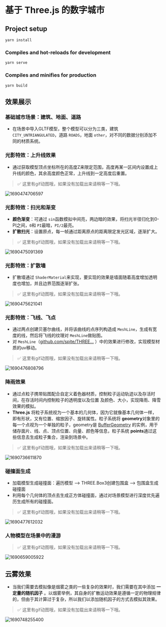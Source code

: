 # 基于 Three.js 的数字城市

## Project setup

```
yarn install
```

### Compiles and hot-reloads for development

```
yarn serve
```

### Compiles and minifies for production

```
yarn build
```

## 效果展示

### 基础城市场景：建筑、地面、道路

* 在场景中导入GLTF模型，整个模型可以分为三类，建筑 `CITY_UNTRIANGULATED`，道路 `ROADS`，地面 `other`，对不同的数据分别添加不同的材质系统。

### 光影特效：上升线效果

* 通过获取模型顶点坐标所在的高度Z来限定范围，高度再某一区间内设置成上升线的颜色，其余高度颜色正常，上升线到一定高度后重置。

> ✅ 这里有gif动图哦，如果没有加载出来请稍等一下哦。

![1690474706597](image/README/1690474706597.png)

### 光影特效：扫光和渐变

* **颜色渐变**：可通过 `sin`函数模拟中间亮，两边暗的效果，将扫光半径归化到0-PI之间，`0`和 `PI`最暗，`PI/2`最亮。
* **扩散扫光**：设置原点，每一帧通过距离原点的距离限定发光区域，逐渐扩大。

> ✅ 这里有gif动图哦，如果没有加载出来请稍等一下哦。

![1690475091369](image/README/1690475091369.gif)

### 光影特效：扩散墙

* 扩散墙通过 `ShaderMaterial`来实现，要实现的效果是墙面随着高度增加透明度也增加，并且边界范围逐渐扩张。

> ✅ 这里有gif动图哦，如果没有加载出来请稍等一下哦。

![1690475621041](image/README/1690475621041.gif)

### 光影特效：飞线、飞点

* 通过两点创建贝塞尔曲线，并将该曲线的点序列构造成 `MeshLine`，生成有宽度的线，然后将飞线的纹理对 `MeshLine`做贴图。
* 对 `MeshLine`（[github.com/spite/THREE…](https://github.com/spite/THREE.MeshLine) ）中的效果进行修改，实现模型材质的uv移动。

> ✅ 这里有gif动图哦，如果没有加载出来请稍等一下哦。

![1690476808796](image/README/1690476808796.gif)

### 降雨效果

* 通过点粒子携带贴图配合自定义着色器材质，控制粒子运动轨迹以及存活时间，在存活时间内控制粒子的透明度以及位置 及颜色、大小，实现降雨、降雪效果的模拟。
* **Three.js** 将粒子系统视为一个基本的几何体，因为它就像基本几何体一样，即有形状，又有位置、缩放因子、旋转属性。粒子系统将 **geometry**对象里的每一个点视为一个单独的粒子，geometry是 [BufferGeometry](https://link.juejin.cn?target=) 的实例，用于储存面片、线、点、顶点位置、向量、颜色等信息，粒子系统 **points**通过这些信息去生成粒子集合，渲染到场景中。

> ✅ 这里有gif动图哦，如果没有加载出来请稍等一下哦。

![1690736611870](image/README/1690736611870.gif)

### 碰撞面生成

* 加载模型生成碰撞面：遍历模型 —> THREE.Box3创建包围盒 —> 包围盒生成碰撞面
* 利用每个几何体的顶点去生成正方体碰撞面，通过对场景模型进行深度优先遍历生成所有的碰撞面。

> ✅ 这里有gif动图哦，如果没有加载出来请稍等一下哦。

![1690477612032](image/README/1690477612032.gif)

### 人物模型在场景中的漫游

> ✅ 这里有gif动图哦，如果没有加载出来请稍等一下哦。

![1690659005922](image/README/1690659005922.gif)

## 云雾效果

* 当我们需要去模拟像是烟雾之类的一些复杂的效果时，我们需要在其中添加 **一定量的随机因子** 。以烟雾举例，其自身的扩散运动效果是遵循一定的物理规律的，但由于其计算过于复杂，所以我们以添加随机因子的方式去模拟其效果。

> ✅ 这里有gif动图哦，如果没有加载出来请稍等一下哦。

![1690748255400](image/README/1690748255400.gif)
